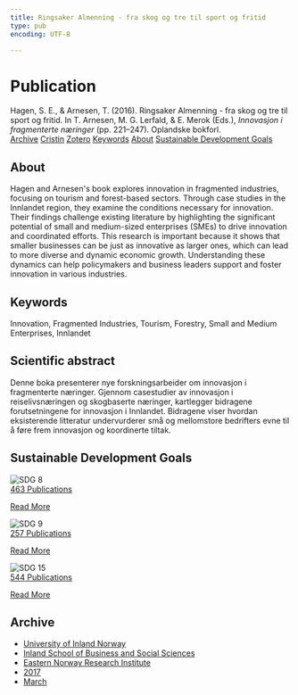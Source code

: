 ```yaml
---
title: Ringsaker Almenning - fra skog og tre til sport og fritid
type: pub
encoding: UTF-8

---
```

<h1>Publication</h1>
<article id="csl-bib-container-IEYE98CZ" class="csl-bib-container">
  <div class="csl-bib-body"> <div class="csl-entry">Hagen, S. E., &#38; Arnesen, T. (2016). Ringsaker Almenning - fra skog og tre til sport og fritid. In T. Arnesen, M. G. Lerfald, &#38; E. Merok (Eds.), <i>Innovasjon i fragmenterte næringer</i> (pp. 221–247). Oplandske bokforl.</div> </div>
  <div class="csl-bib-buttons">
    <a href="#taxonomy-article-IEYE98CZ" alt="archive" class="csl-bib-button">Archive</a>
    <a href="https://app.cristin.no/results/show.jsf?id=1462300" alt="Cristin" class="csl-bib-button">Cristin</a>
    <a href="http://zotero.org/groups/5881554/items/IEYE98CZ" alt="Zotero" class="csl-bib-button">Zotero</a>
    <a href="#keywords-article-IEYE98CZ" alt="keywords" class="csl-bib-button">Keywords</a>
    <a href="#about-article-IEYE98CZ" alt="about_pub" class="csl-bib-button">About</a>
    <a href="#sdg-article-IEYE98CZ" alt="sdg" class="csl-bib-button">Sustainable Development Goals</a>
  </div>
  <div id="csl-bib-meta-container-IEYE98CZ"></div>
</article>
<div id="csl-bib-meta-IEYE98CZ" class="csl-bib-meta">
  <article id="about-article-IEYE98CZ" class="about_pub-article">
    <h1>About</h1>
    Hagen and Arnesen's book explores innovation in fragmented industries, focusing on tourism and forest-based sectors. Through case studies in the Innlandet region, they examine the conditions necessary for innovation. Their findings challenge existing literature by highlighting the significant potential of small and medium-sized enterprises (SMEs) to drive innovation and coordinated efforts. This research is important because it shows that smaller businesses can be just as innovative as larger ones, which can lead to more diverse and dynamic economic growth. Understanding these dynamics can help policymakers and business leaders support and foster innovation in various industries.
  </article>
  <article id="keywords-article-IEYE98CZ" class="keywords-article">
    <h1>Keywords</h1>
    Innovation, Fragmented Industries, Tourism, Forestry, Small and Medium Enterprises, Innlandet
  </article>
  <article id="abstract-article-IEYE98CZ" class="abstract-article">
    <h1>Scientific abstract</h1>
    Denne boka presenterer nye forskningsarbeider om innovasjon i fragmenterte næringer. Gjennom casestudier av innovasjon i reiselivsnæringen og skogbaserte næringer, kartlegger bidragene forutsetningene for innovasjon i Innlandet. Bidragene viser hvordan eksisterende litteratur undervurderer små og mellomstore bedrifters evne til å føre frem innovasjon og koordinerte tiltak.
  </article>
  <article id="sdg-article-IEYE98CZ" class="sdg-article">
    <h1>Sustainable Development Goals</h1>
    <div class="sdg-container"><div id="sdg8" class="sdg">
        <img src="{{< params subfolder >}}images/sdg/sdg08_en.png" class="image" alt="SDG 8">
        <div class="sdg-overlay">
          <a href="{{< params subfolder >}}en/archive/?sdg=8#archive" class="sdg-publication-count"><span>463</span> Publications</a>
          <p><a href="https://sdgs.un.org/goals/goal8" class="sdg-read-more">Read More</a></p>
        </div>
      </div> <div id="sdg9" class="sdg">
        <img src="{{< params subfolder >}}images/sdg/sdg09_en.png" class="image" alt="SDG 9">
        <div class="sdg-overlay">
          <a href="{{< params subfolder >}}en/archive/?sdg=9#archive" class="sdg-publication-count"><span>257</span> Publications</a>
          <p><a href="https://sdgs.un.org/goals/goal9" class="sdg-read-more">Read More</a></p>
        </div>
      </div> <div id="sdg15" class="sdg">
        <img src="{{< params subfolder >}}images/sdg/sdg15_en.png" class="image" alt="SDG 15">
        <div class="sdg-overlay">
          <a href="{{< params subfolder >}}en/archive/?sdg=15#archive" class="sdg-publication-count"><span>544</span> Publications</a>
          <p><a href="https://sdgs.un.org/goals/goal15" class="sdg-read-more">Read More</a></p>
        </div>
      </div></div>
  </article>
  <article id="taxonomy-article-IEYE98CZ" class="taxonomy-article">
    <h1>Archive</h1>
    <ul>
      <li><a href="{{< params subfolder >}}en/archive/?key=3DCRN523">University of Inland Norway</a></li>
      <li><a href="{{< params subfolder >}}en/archive/?key=DU8Q9LN9">Inland School of Business and Social Sciences</a></li>
      <li><a href="{{< params subfolder >}}en/archive/?key=IRYXBU4S">Eastern Norway Research Institute</a></li>
      <li><a href="{{< params subfolder >}}en/archive/?key=7QNIXLIV">2017</a></li>
      <li><a href="{{< params subfolder >}}en/archive/?key=3ZIM22LG">March</a></li>
    </ul>
  </article>
</div>
